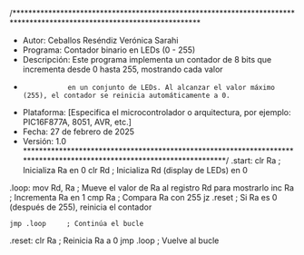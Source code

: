 /***********************************************************************************************************************
 * Autor:         Ceballos Reséndiz Verónica Sarahi
 * Programa:      Contador binario en LEDs (0 - 255)
 * Descripción:   Este programa implementa un contador de 8 bits que incrementa desde 0 hasta 255, mostrando cada valor 
 *                en un conjunto de LEDs. Al alcanzar el valor máximo (255), el contador se reinicia automáticamente a 0.
 * Plataforma:    [Especifica el microcontrolador o arquitectura, por ejemplo: PIC16F877A, 8051, AVR, etc.]
 * Fecha:         27 de febrero de 2025
 * Versión:       1.0
 ***********************************************************************************************************************/
.start:
    clr Ra        ; Inicializa Ra en 0
    clr Rd        ; Inicializa Rd (display de LEDs) en 0

.loop:
    mov Rd, Ra    ; Mueve el valor de Ra al registro Rd para mostrarlo
    inc Ra        ; Incrementa Ra en 1
    cmp Ra        ; Compara Ra con 255
    jz .reset     ; Si Ra es 0 (después de 255), reinicia el contador

    jmp .loop     ; Continúa el bucle

.reset:
    clr Ra        ; Reinicia Ra a 0
    jmp .loop     ; Vuelve al bucle

